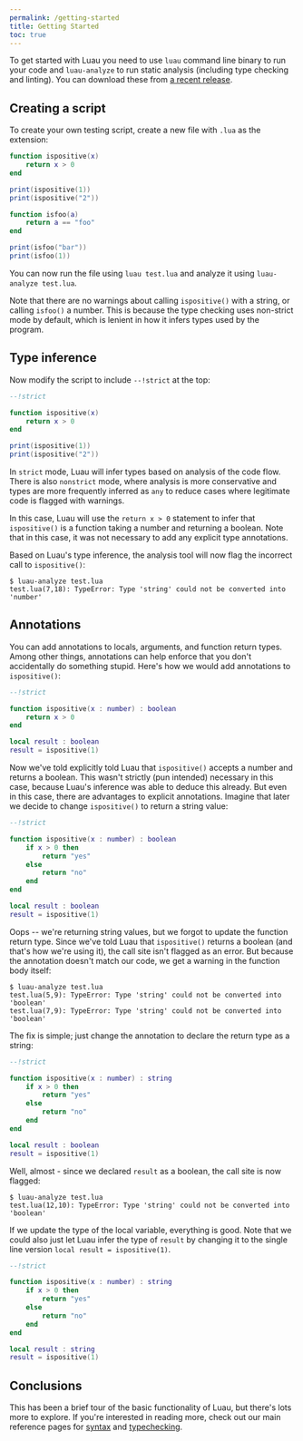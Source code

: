 ```yaml
---
permalink: /getting-started
title: Getting Started
toc: true
---
```


To get started with Luau you need to use `luau` command line binary to run your code and `luau-analyze` to run static analysis (including type checking and linting). You can download these from [a recent release](https://github.com/Roblox/luau/releases).

## Creating a script

To create your own testing script, create a new file with `.lua` as the extension:

```lua
function ispositive(x)
    return x > 0
end

print(ispositive(1))
print(ispositive("2"))

function isfoo(a)
    return a == "foo"
end

print(isfoo("bar"))
print(isfoo(1))
```

You can now run the file using `luau test.lua` and analyze it using `luau-analyze test.lua`.

Note that there are no warnings about calling ``ispositive()`` with a string, or calling ``isfoo()`` a number. This is because the type checking uses non-strict mode by default, which is lenient in how it infers types used by the program.

## Type inference

Now modify the script to include ``--!strict`` at the top:

```lua
--!strict

function ispositive(x)
    return x > 0
end

print(ispositive(1))
print(ispositive("2"))
```

In ``strict`` mode, Luau will infer types based on analysis of the code flow. There is also ``nonstrict`` mode, where analysis is more conservative and types are more frequently inferred as ``any`` to reduce cases where legitimate code is flagged with warnings.

In this case, Luau will use the ``return x > 0`` statement to infer that ``ispositive()`` is a function taking a number and returning a boolean. Note that in this case, it was not necessary to add any explicit type annotations.

Based on Luau's type inference, the analysis tool will now flag the incorrect call to ``ispositive()``:

```
$ luau-analyze test.lua
test.lua(7,18): TypeError: Type 'string' could not be converted into 'number'
```

## Annotations

You can add annotations to locals, arguments, and function return types. Among other things, annotations can help enforce that you don't accidentally do something stupid. Here's how we would add annotations to ``ispositive()``:

```lua
--!strict

function ispositive(x : number) : boolean
    return x > 0
end

local result : boolean
result = ispositive(1)

```

Now we've told explicitly told Luau that ``ispositive()`` accepts a number and returns a boolean. This wasn't strictly (pun intended) necessary in this case, because Luau's inference was able to deduce this already. But even in this case, there are advantages to explicit annotations. Imagine that later we decide to change ``ispositive()`` to return a string value:

```lua
--!strict

function ispositive(x : number) : boolean
    if x > 0 then
        return "yes"
    else
        return "no"
    end
end

local result : boolean
result = ispositive(1)
```

Oops -- we're returning string values, but we forgot to update the function return type. Since we've told Luau that ``ispositive()`` returns a boolean (and that's how we're using it), the call site isn't flagged as an error. But because the annotation doesn't match our code, we get a warning in the function body itself:

```
$ luau-analyze test.lua
test.lua(5,9): TypeError: Type 'string' could not be converted into 'boolean'
test.lua(7,9): TypeError: Type 'string' could not be converted into 'boolean'
```

The fix is simple; just change the annotation to declare the return type as a string:

```lua
--!strict

function ispositive(x : number) : string
    if x > 0 then
        return "yes"
    else
        return "no"
    end
end

local result : boolean
result = ispositive(1)
```

Well, almost - since we declared ``result`` as a boolean, the call site is now flagged:

```
$ luau-analyze test.lua
test.lua(12,10): TypeError: Type 'string' could not be converted into 'boolean'
```

If we update the type of the local variable, everything is good. Note that we could also just let Luau infer the type of ``result`` by changing it to the single line version ``local result = ispositive(1)``.

```lua
--!strict

function ispositive(x : number) : string
    if x > 0 then
        return "yes"
    else
        return "no"
    end
end

local result : string
result = ispositive(1)
```

## Conclusions

This has been a brief tour of the basic functionality of Luau, but there's lots more to explore. If you're interested in reading more, check out our main reference pages for [syntax](syntax) and [typechecking](typecheck).
